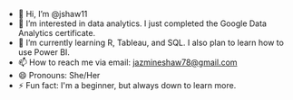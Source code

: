 - 👋 Hi, I’m @jshaw11
- 👀 I’m interested in data analytics. I just completed the Google Data Analytics certificate.
- 🌱 I’m currently learning R, Tableau, and SQL. I also plan to learn how to use Power BI.
- 📫 How to reach me via email: jazmineshaw78@gmail.com
- 😄 Pronouns: She/Her
- ⚡ Fun fact: I'm a beginner, but always down to learn more. 

<!---
jshaw11/jshaw11 is a ✨ special ✨ repository because its `README.md` (this file) appears on your GitHub profile.
You can click the Preview link to take a look at your changes.
--->
